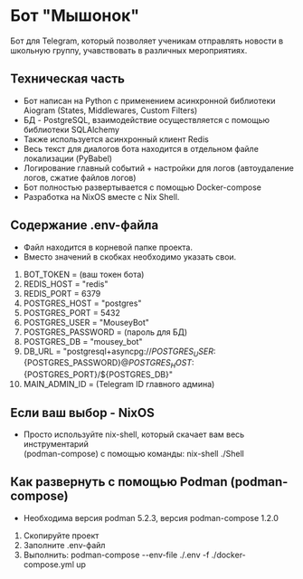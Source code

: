 # Бот "Мышонок"
 Бот для Telegram, который позволяет ученикам отправлять новости в школьную группу, учавствовать в различных мероприятиях.


## Техническая часть
 - Бот написан на Python с применением асинхронной библиотеки Aiogram (States, Middlewares, Custom Filters)
 - БД - PostgreSQL, взаимодействие осуществляется с помощью библиотеки SQLAlchemy
 - Также используется асинхронный клиент Redis
 - Весь текст для диалогов бота находится в отдельном файле локализации (PyBabel)
 - Логирование главный событий + настройки для логов (автоудаление логов, сжатие файлов логов)
 - Бот полностью развертывается с помощью Docker-compose
 - Разработка на NixOS вместе с Nix Shell.


## Содержание .env-файла
- Файл находится в корневой папке проекта.
- Вместо значений в скобках необходимо указать свои.
 1. BOT_TOKEN = (ваш токен бота)
 2. REDIS_HOST = "redis"
 3. REDIS_PORT = 6379
 4. POSTGRES_HOST = "postgres"
 5. POSTGRES_PORT = 5432
 6. POSTGRES_USER = "MouseyBot"
 7. POSTGRES_PASSWORD = (пароль для БД)
 8. POSTGRES_DB = "mousey_bot"
 9. DB_URL = "postgresql+asyncpg://${POSTGRES_USER}:${POSTGRES_PASSWORD}@${POSTGRES_HOST}:${POSTGRES_PORT}/${POSTGRES_DB}"
 10. MAIN_ADMIN_ID = (Telegram ID главного админа)


## Если ваш выбор - NixOS
- Просто используйте nix-shell, который скачает вам весь инструментарий  
(podman-compose) с помощью команды: nix-shell ./Shell   


## Как развернуть с помощью Podman (podman-compose)
- Необходима версия podman 5.2.3, версия podman-compose 1.2.0
 1. Скопируйте проект
 2. Заполните .env-файл
 3. Выполнить: podman-compose --env-file ./.env -f ./docker-compose.yml up

